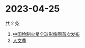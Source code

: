 # 2023-04-25

共 2 条

<!-- BEGIN ZHIHUSEARCH -->
<!-- 最后更新时间 Tue Apr 25 2023 00:15:18 GMT+0800 (China Standard Time) -->
1. [中国绘制火星全球影像图首次发布](https://www.zhihu.com/search?q=中国绘制火星全球影像图首次发布)
1. [人文季](https://www.zhihu.com/search?q=人文季)
<!-- END ZHIHUSEARCH -->
